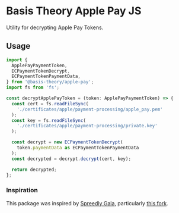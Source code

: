 # Basis Theory Apple Pay JS

Utility for decrypting Apple Pay Tokens.

## Usage

```typescript
import {
  ApplePayPaymentToken,
  ECPaymentTokenDecrypt,
  ECPaymentTokenPaymentData,
} from '@basis-theory/apple-pay';
import fs from 'fs';

const decryptApplePayToken = (token: ApplePayPaymentToken) => {
  const cert = fs.readFileSync(
    './certificates/apple/payment-processing/apple_pay.pem'
  );
  const key = fs.readFileSync(
    './certificates/apple/payment-processing/private.key'
  );

  const decrypt = new ECPaymentTokenDecrypt(
    token.paymentData as ECPaymentTokenPaymentData
  );
  const decrypted = decrypt.decrypt(cert, key);

  return decrypted;
};
```

### Inspiration

This package was inspired by [Spreedly Gala](https://github.com/spreedly/gala), particularly [this fork](https://github.com/Foxy/foxy-node-apple-pay-decrypt).
